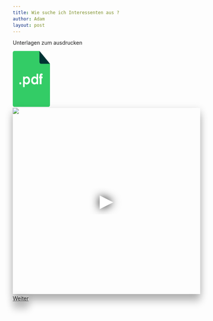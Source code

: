 ```yaml
---
title: Wie suche ich Interessenten aus ?
author: Adam
layout: post
---
```

  <p> Unterlagen zum ausdrucken </p><a href="assets/images/Wie suche ich interessenten aus.pdf"><img alt="pdf logo" src="assets/images/icon-354359_640.png" width="100" height="150"></a>
  
  <iframe frameborder="0"
  scrolling="no" 
  height="500" 
  width="100%" src="https://www.youtube-nocookie.com/embed/uoYVGoCw6w0?controls=0" style="box-shadow: 0 20px 20px 0 rgba(0, 0, 0, 0.2), 0 6px 20px 0 rgba(0, 0, 0, 0.19)"
      srcdoc="<style>*{padding:0;margin:0;overflow:hidden}html,body{height:100%}img,span{position:absolute;width:100%;top:0;bottom:0;margin:auto}span{height:1.5em;text-align:center;font:48px/1.5 sans-serif;color:white;text-shadow:0 0 0.5em black}</style>
  <a href=https://www.youtube-nocookie.com/embed/uoYVGoCw6w0?controls=0>
    <img src=https://img.youtube.com/vi/uoYVGoCw6w0/maxresdefault.jpg ><span>▶</span></a>">
  </iframe>
<br>
  <a href="#wie-lade-ich-ein" class="button scrolly" style="box-shadow: 0 20px 20px 0 rgba(0, 0, 0, 0.2), 0 6px 20px 0 rgba(0, 0, 0, 0.19)">Weiter</a>